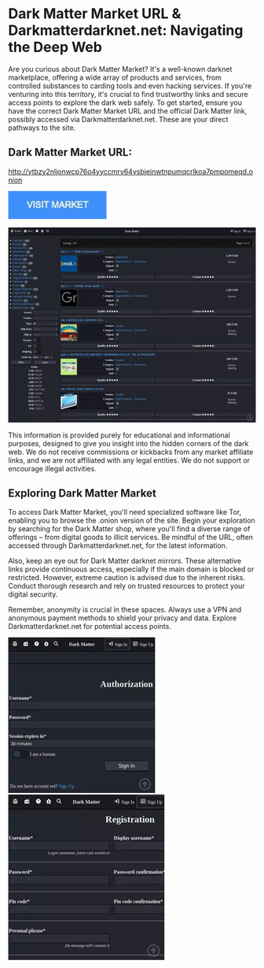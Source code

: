 # Dark Matter Market URL & Darkmatterdarknet.net: Navigating the Deep Web

Are you curious about Dark Matter Market? It's a well-known darknet marketplace, offering a wide array of products and services, from controlled substances to carding tools and even hacking services. If you're venturing into this territory, it's crucial to find trustworthy links and secure access points to explore the dark web safely. To get started, ensure you have the correct Dark Matter Market URL and the official Dark Matter link, possibly accessed via Darkmatterdarknet.net. These are your direct pathways to the site.

## Dark Matter Market URL:

http://ytbzy2nljonwcp76o4yyccmrv64ysbjejnwtnpumqcrlkoa7pmpomeqd.onion

[<img src="/image/recent.webp" width="200">](http://ytbzy2nljonwcp76o4yyccmrv64ysbjejnwtnpumqcrlkoa7pmpomeqd.onion)

<a href="http://ytbzy2nljonwcp76o4yyccmrv64ysbjejnwtnpumqcrlkoa7pmpomeqd.onion"><img src="/image/right.webp" alt="image" style="max-width: 100%;"><a>

This information is provided purely for educational and informational purposes, designed to give you insight into the hidden corners of the dark web. We do not receive commissions or kickbacks from any market affiliate links, and we are not affiliated with any legal entities. We do not support or encourage illegal activities.

## Exploring Dark Matter Market

To access Dark Matter Market, you'll need specialized software like Tor, enabling you to browse the .onion version of the site. Begin your exploration by searching for the Dark Matter shop, where you'll find a diverse range of offerings – from digital goods to illicit services. Be mindful of the URL, often accessed through Darkmatterdarknet.net, for the latest information.

Also, keep an eye out for Dark Matter darknet mirrors. These alternative links provide continuous access, especially if the main domain is blocked or restricted. However, extreme caution is advised due to the inherent risks. Conduct thorough research and rely on trusted resources to protect your digital security.

Remember, anonymity is crucial in these spaces. Always use a VPN and anonymous payment methods to shield your privacy and data. Explore Darkmatterdarknet.net for potential access points.

<a href="http://ytbzy2nljonwcp76o4yyccmrv64ysbjejnwtnpumqcrlkoa7pmpomeqd.onion"><img src="/image/glance.webp" alt="image" style="max-width: 100%;"><a>  <a href="http://ytbzy2nljonwcp76o4yyccmrv64ysbjejnwtnpumqcrlkoa7pmpomeqd.onion"><img src="/image/final.webp" alt="image" style="max-width: 100%;"><a>